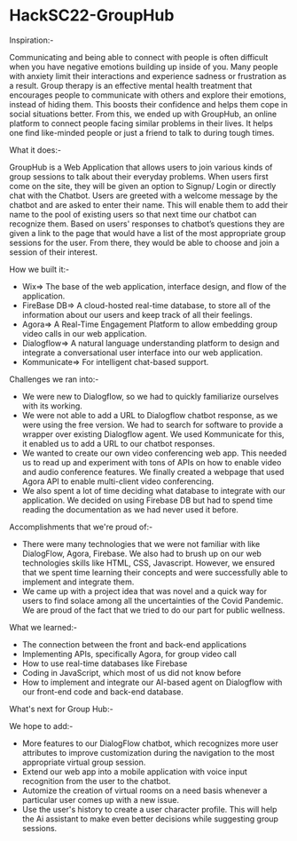 # HackSC22-GroupHub

Inspiration:- 

Communicating and being able to connect with people is often difficult when you have negative emotions building up inside of you. Many people with anxiety limit their interactions and experience sadness or frustration as a result. Group therapy is an effective mental health treatment that encourages people to communicate with others and explore their emotions, instead of hiding them. This boosts their confidence and helps them cope in social situations better.
From this, we ended up with GroupHub, an online platform to connect people facing similar problems in their lives. It helps one find like-minded people or just a friend to talk to during tough times.   

What it does:- 

GroupHub is a Web Application that allows users to join various kinds of group sessions to talk about their everyday problems. When users first come on the site, they will be given an option to Signup/ Login or directly chat with the Chatbot. Users are greeted with a welcome message by the chatbot and are asked to enter their name. This will enable them to add their name to the pool of existing users so that next time our chatbot can recognize them. Based on users' responses to chatbot’s questions they are given a link to the page that would have a list of the most appropriate group sessions for the user. From there, they would be able to choose and join a session of their interest. 

How we built it:- 

  - Wix=> The base of the web application, interface design, and flow of the application.
  - FireBase DB=> A cloud-hosted real-time database, to store all of the information about our users and keep track of all their feelings.
  - Agora=>  A Real-Time Engagement Platform to allow embedding group video calls in our web application.  
  - Dialogflow=> A natural language understanding platform to design and integrate a conversational user interface into our web application. 
  - Kommunicate=> For intelligent chat-based support.

Challenges we ran into:- 
  - We were new to Dialogflow, so we had to quickly familiarize ourselves with its working.
  - We were not able to add a URL to Dialogflow chatbot response, as we were using the free version. We had to search for software to provide a wrapper over existing Dialogflow agent. We used Kommunicate for this, it enabled us to add a URL to our chatbot responses. 
  - We wanted to create our own video conferencing web app. This needed us to read up  and experiment with tons of APIs on how to enable video and audio conference features. We finally created a webpage that used Agora API to enable multi-client video conferencing. 
  - We also spent a lot of time deciding what database to integrate with our application. We decided on using Firebase DB but had to spend time reading the documentation as we had never used it before. 

Accomplishments that we're proud of:- 
  - There were many technologies that we were not familiar with like DialogFlow, Agora, Firebase. We also had to brush up on our web technologies skills like HTML, CSS, Javascript. However, we ensured that we spent time learning their concepts and were successfully able to implement and integrate them. 
  - We came up with a project idea that was novel and a quick way for users to find solace among all the uncertainties of the Covid Pandemic. We are proud of the fact that we tried to do our part for public wellness. 

What we learned:-
- The connection between the front and back-end applications
- Implementing APIs, specifically Agora, for group video call 
- How to use real-time databases like Firebase
- Coding in JavaScript, which most of us did not know before
- How to implement and integrate our AI-based agent on Dialogflow with our front-end code and back-end database.

What's next for Group Hub:-

  We hope to add:-
  
   - More features to our DialogFlow chatbot, which recognizes more user attributes to improve customization during the navigation to the most appropriate virtual group session. 
   - Extend our web app into a mobile application with voice input recognition from the user to the chatbot. 
   - Automize the creation of virtual rooms on a need basis whenever a particular user comes up with a new issue. 
   - Use the user's history to create a user character profile. This will help the Ai assistant to make even better decisions while suggesting group sessions. 



